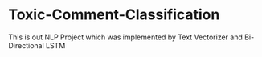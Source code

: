 # Toxic-Comment-Classification
This is out NLP Project which was implemented by Text Vectorizer and Bi-Directional LSTM  
